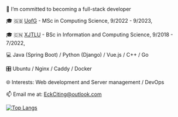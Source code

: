 👋 I‘m committed to becoming a full-stack developer

🎓 🇬🇧 [UofG](https://www.gla.ac.uk/) - MSc in Computing Science, 9/2022 - 9/2023,

🎓 🇨🇳 [XJTLU](https://www.xjtlu.edu.cn/en) - BSc in Information and Computing Science, 9/2018 - 7/2022,

💻 Java (Spring Boot) / Python (Django) / Vue.js / C++ / Go

🎛️ Ubuntu / Nginx / Caddy / Docker

🌐️ Interests: Web development and Server management / DevOps

📫 Email me at: EckCiting@outlook.com

[![Top Langs](https://github-readme-stats.vercel.app/api/top-langs/?username=EckCiting&hide=html,css,scss&layout=compact)](https://github.com/anuraghazra/github-readme-stats)
